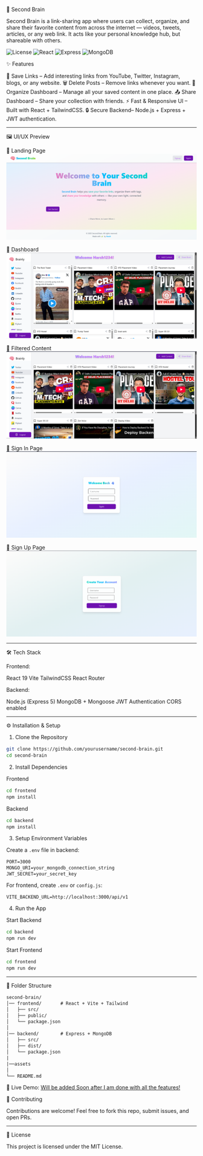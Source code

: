 🧠 Second Brain

Second Brain is a link-sharing app where users can collect, organize, and share their favorite content from across the internet — videos, tweets, articles, or any web link.
It acts like your personal knowledge hub, but shareable with others.

![License](https://img.shields.io/badge/License-MIT-green.svg)
![React](https://img.shields.io/badge/Frontend-React-blue)
![Express](https://img.shields.io/badge/Backend-Express-black)
![MongoDB](https://img.shields.io/badge/Database-MongoDB-green)

✨ Features

🔗 Save Links – Add interesting links from YouTube, Twitter, Instagram, blogs, or any website.
🗑️ Delete Posts – Remove links whenever you want.
📂 Organize Dashboard – Manage all your saved content in one place.
📤 Share Dashboard – Share your collection with friends.
⚡ Fast & Responsive UI – Built with React + TailwindCSS.
🔒 Secure Backend– Node.js + Express + JWT authentication.

---

🖼️ UI/UX Preview  

🔹 Landing Page  
![Landing Page](./assets/Landing_Page.png)  

🔹 Dashboard  
![Dashboard](./assets/Dashboard.png)  

🔹 Filtered Content  
![Filtered Content](./assets/Filtered_Content.png)  

🔹 Sign In Page  
![Sign In Page](./assets/SignIn_Page.png)  

🔹 Sign Up Page  
![Sign Up Page](./assets/SignUp_Page.png)  

---

🛠️ Tech Stack

Frontend:

React 19
Vite
TailwindCSS
React Router

Backend:

Node.js (Express 5)
MongoDB + Mongoose
JWT Authentication
CORS enabled

---

⚙️ Installation & Setup

1. Clone the Repository

```bash
git clone https://github.com/yourusername/second-brain.git
cd second-brain
```

2. Install Dependencies

Frontend

```bash
cd frontend
npm install
```

Backend

```bash
cd backend
npm install
```

3. Setup Environment Variables

Create a `.env` file in backend:

```env
PORT=3000
MONGO_URI=your_mongodb_connection_string
JWT_SECRET=your_secret_key
```

For frontend, create `.env` or `config.js`:

```env
VITE_BACKEND_URL=http://localhost:3000/api/v1
```

4. Run the App

 Start Backend

```bash
cd backend
npm run dev
```

Start Frontend

```bash
cd frontend
npm run dev
```


---

📌 Folder Structure

```
second-brain/
│── frontend/       # React + Vite + Tailwind
│   ├── src/
│   ├── public/
│   └── package.json
│
│── backend/        # Express + MongoDB
│   ├── src/
│   ├── dist/
│   └── package.json
|
|──assets
│
└── README.md
```

🚀 Live Demo: [Will be added Soon after I am done with all the features!](https://your-app-link.vercel.app)


🤝 Contributing

Contributions are welcome! Feel free to fork this repo, submit issues, and open PRs.

---

📜 License

This project is licensed under the MIT License.
